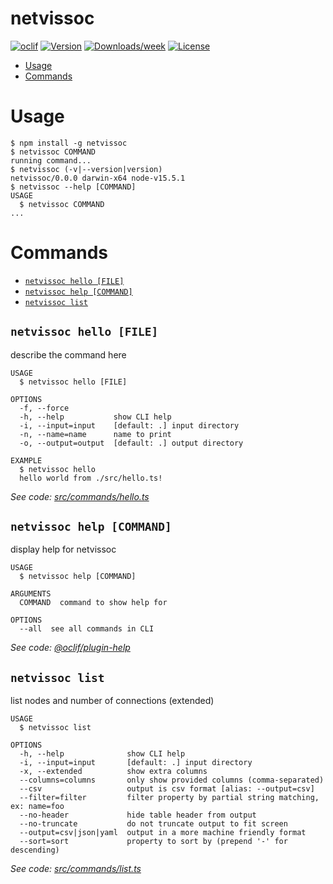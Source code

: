 netvissoc
=========



[![oclif](https://img.shields.io/badge/cli-oclif-brightgreen.svg)](https://oclif.io)
[![Version](https://img.shields.io/npm/v/netvissoc.svg)](https://npmjs.org/package/netvissoc)
[![Downloads/week](https://img.shields.io/npm/dw/netvissoc.svg)](https://npmjs.org/package/netvissoc)
[![License](https://img.shields.io/npm/l/netvissoc.svg)](https://github.com/Coreball/netvissoc/blob/master/package.json)

<!-- toc -->
* [Usage](#usage)
* [Commands](#commands)
<!-- tocstop -->
# Usage
<!-- usage -->
```sh-session
$ npm install -g netvissoc
$ netvissoc COMMAND
running command...
$ netvissoc (-v|--version|version)
netvissoc/0.0.0 darwin-x64 node-v15.5.1
$ netvissoc --help [COMMAND]
USAGE
  $ netvissoc COMMAND
...
```
<!-- usagestop -->
# Commands
<!-- commands -->
* [`netvissoc hello [FILE]`](#netvissoc-hello-file)
* [`netvissoc help [COMMAND]`](#netvissoc-help-command)
* [`netvissoc list`](#netvissoc-list)

## `netvissoc hello [FILE]`

describe the command here

```
USAGE
  $ netvissoc hello [FILE]

OPTIONS
  -f, --force
  -h, --help           show CLI help
  -i, --input=input    [default: .] input directory
  -n, --name=name      name to print
  -o, --output=output  [default: .] output directory

EXAMPLE
  $ netvissoc hello
  hello world from ./src/hello.ts!
```

_See code: [src/commands/hello.ts](https://github.com/Coreball/netvissoc/blob/v0.0.0/src/commands/hello.ts)_

## `netvissoc help [COMMAND]`

display help for netvissoc

```
USAGE
  $ netvissoc help [COMMAND]

ARGUMENTS
  COMMAND  command to show help for

OPTIONS
  --all  see all commands in CLI
```

_See code: [@oclif/plugin-help](https://github.com/oclif/plugin-help/blob/v3.2.1/src/commands/help.ts)_

## `netvissoc list`

list nodes and number of connections (extended)

```
USAGE
  $ netvissoc list

OPTIONS
  -h, --help              show CLI help
  -i, --input=input       [default: .] input directory
  -x, --extended          show extra columns
  --columns=columns       only show provided columns (comma-separated)
  --csv                   output is csv format [alias: --output=csv]
  --filter=filter         filter property by partial string matching, ex: name=foo
  --no-header             hide table header from output
  --no-truncate           do not truncate output to fit screen
  --output=csv|json|yaml  output in a more machine friendly format
  --sort=sort             property to sort by (prepend '-' for descending)
```

_See code: [src/commands/list.ts](https://github.com/Coreball/netvissoc/blob/v0.0.0/src/commands/list.ts)_
<!-- commandsstop -->
